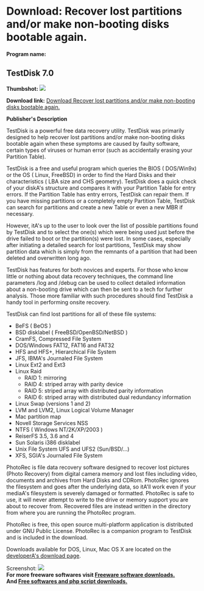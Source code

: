 # Download: Recover lost partitions and/or make non-booting disks bootable again.

**Program name:**

## TestDisk 7.0

  
**Thumbshot:** ![](http://www.freewarefiles.com/screenshot/testdiskwin_md.gif)   
  
**Download link:** [Download Recover lost partitions and/or make non-booting disks bootable again.](http://freesoftwares.boysofts.com/TestDisk_program_21396.html)  
  


**Publisher's Description**  
  


TestDisk is a powerful free data recovery utility. TestDisk was primarily designed to help recover lost partitions and/or make non-booting disks bootable again when these symptoms are caused by faulty software, certain types of viruses or human error (such as accidentally erasing your Partition Table). 

TestDisk is a free and useful program which queries the BIOS ( DOS/Win9x) or the OS ( Linux, FreeBSD) in order to find the Hard Disks and their characteristics ( LBA size and CHS geometry). TestDisk does a quick check of your diskA's structure and compares it with your Partition Table for entry errors. If the Partition Table has entry errors, TestDisk can repair them. If you have missing partitions or a completely empty Partition Table, TestDisk can search for partitions and create a new Table or even a new MBR if necessary.

However, itA's up to the user to look over the list of possible partitions found by TestDisk and to select the one(s) which were being used just before the drive failed to boot or the partition(s) were lost. In some cases, especially after initiating a detailed search for lost partitions, TestDisk may show partition data which is simply from the remnants of a partition that had been deleted and overwritten long ago.

TestDisk has features for both novices and experts. For those who know little or nothing about data recovery techniques, the command line parameters /log and /debug can be used to collect detailed information about a non-booting drive which can then be sent to a tech for further analysis. Those more familiar with such procedures should find TestDisk a handy tool in performing onsite recovery.

TestDisk can find lost partitions for all of these file systems:

  * BeFS ( BeOS ) 
  * BSD disklabel ( FreeBSD/OpenBSD/NetBSD ) 
  * CramFS, Compressed File System 
  * DOS/Windows FAT12, FAT16 and FAT32 
  * HFS and HFS+, Hierarchical File System 
  * JFS, IBMA's Journaled File System 
  * Linux Ext2 and Ext3 
  * Linux Raid 
    * RAID 1: mirroring 
    * RAID 4: striped array with parity device 
    * RAID 5: striped array with distributed parity information 
    * RAID 6: striped array with distributed dual redundancy information 
  * Linux Swap (versions 1 and 2) 
  * LVM and LVM2, Linux Logical Volume Manager 
  * Mac partition map 
  * Novell Storage Services NSS 
  * NTFS ( Windows NT/2K/XP/2003 ) 
  * ReiserFS 3.5, 3.6 and 4 
  * Sun Solaris i386 disklabel 
  * Unix File System UFS and UFS2 (Sun/BSD/...) 
  * XFS, SGIA's Journaled File System 

PhotoRec is file data recovery software designed to recover lost pictures (Photo Recovery) from digital camera memory and lost files including video, documents and archives from Hard Disks and CDRom. PhotoRec ignores the filesystem and goes after the underlying data, so itA'll work even if your mediaA's filesystem is severely damaged or formatted. PhotoRec is safe to use, it will never attempt to write to the drive or memory support you are about to recover from. Recovered files are instead written in the directory from where you are running the PhotoRec program.

PhotoRec is free, this open source multi-platform application is distributed under GNU Public License. PhotoRec is a companion program to TestDisk and is included in the download.

Downloads available for DOS, Linux, Mac OS X are located on the [developerA's download page](http://www.cgsecurity.org). 

  
  
Screenshot: ![](http://www.freewarefiles.com/screenshot/testdiskwin.gif)   
**For more freeware softwares visit [Freeware software downloads.](http://freesoftwares.boysofts.com/)**   
**And [Free softwares and php script downloads.](http://www.boysofts.com/)**
